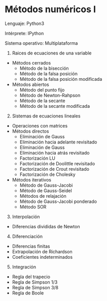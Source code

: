# Métodos numéricos I

Lenguaje: Python3

Intérprete: IPython

Sistema operativo: Multiplataforma

1. Raices de ecuaciones de una variable
  * Métodos cerrados
    * Método de la bisección
    * Método de la falsa posición
    * Método de la falsa posición modificada
  * Métodos abiertos
    * Método del punto fijo
    * Método de Newton-Rahpson
    * Método de la secante
    * Método de la secante modificada
2. Sistemas de ecuaciones lineales
  * Operaciones con matrices
  * Métodos directos
    * Eliminación de Gauss
    * Eliminación hacia adelante revisitado
    * Eliminación de Gauss
    * Eliminación hacia atrás revisitado
    * Factorización LU
    * Factorización de Doolittle revisitado
    * Factorización de Crout revisitado
    * Factorización de Cholesky
  * Métodos iterativos
    * Método de Gauss-Jacobi
    * Método de Gauss-Seidel
    * Métodos de relajación
    * Método de Gauss-Jacobi ponderado
    * Método SOR
3. Interpolación
  * Diferencias divididas de Newton
4. Diferenciación
  * Diferencias finitas
  * Extrapolación de Richardson
  * Coeficientes indeterminados
5. Integración
  * Regla del trapecio
  * Regla de Simpson 1/3
  * Regla de Simpson 3/8
  * Regla de Boole

